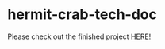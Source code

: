 # hermit-crab-tech-doc

Please check out the finished project <a href="https://elisemalin.github.io/hermit-crab-tech-doc/">HERE!</a>
